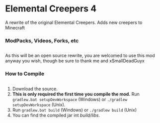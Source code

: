 Elemental Creepers 4
===
A rewrite of the original Elemental Creepers. Adds new creepers to Minecraft

### ModPacks, Videos, Forks, etc
## 

As this will be an open source rewrite, you are welcomed to use this mod anyway you wish, though be sure to thank me and xSmallDeadGuyx

### How to Compile
##

1. Download the source.
2. **This is only required the first time you compile the mod.** Run `gradlew.bat setupDevWorkspace` (Windows) or `./gradlew setupDevWorkspace` (Unix).
3. Run `gradlew.bat build` (Windows) or `./gradlew build` (Unix)
4. You can find the compiled jar int *build/libs*.